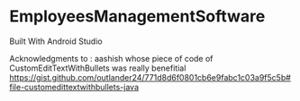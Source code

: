 # EmployeesManagementSoftware

Built With
Android Studio

Acknowledgments to :
aashish whose piece of code of CustomEditTextWithBullets was really benefitial
https://gist.github.com/outlander24/771d8d6f0801cb6e9fabc1c03a9f5c5b#file-customedittextwithbullets-java
